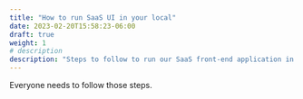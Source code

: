 ```yaml
---
title: "How to run SaaS UI in your local"
date: 2023-02-20T15:58:23-06:00
draft: true
weight: 1
# description
description: "Steps to follow to run our SaaS front-end application in your local to test."
---
```


Everyone needs to follow those steps.




